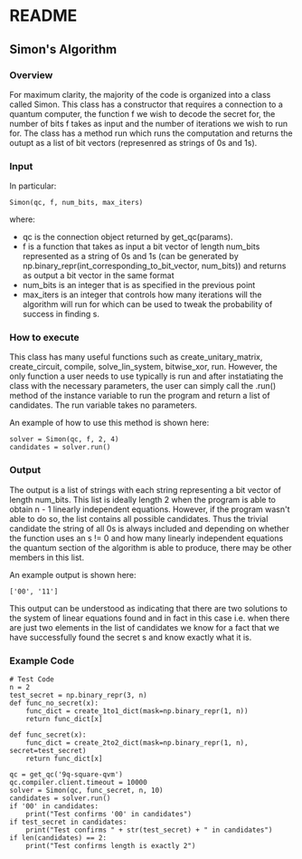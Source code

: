 # README

## Simon's Algorithm

### Overview

For maximum clarity, the majority of the code is organized into a class called Simon.
This class has a constructor that requires a connection to a quantum computer, 
the function f we wish to decode the secret for, the number of bits f takes as input and
the number of iterations we wish to run for. The class has a method run which runs the computation and returns the outupt as a list of bit vectors (represenred as strings of 0s
and 1s). 

### Input
In particular:
``` 
Simon(qc, f, num_bits, max_iters)
```
where:

* qc is the connection object returned by get_qc(params).
* f is a function that takes as input a bit vector of length num_bits represented as a string of 0s and 1s (can be generated by np.binary_repr(int_corresponding_to_bit_vector, num_bits)) and returns as output a bit vector in the same format
* num_bits is an integer that is as specified in the previous point
* max_iters is an integer that controls how many iterations will the algorithm will run for which can be used to tweak the probability of success in finding s. 

### How to execute

This class has many useful functions such as create_unitary_matrix, create_circuit, compile, solve_lin_system, bitwise_xor, run. However, the only function a user needs to use typically is run and after instatiating the class with the necessary parameters, the user can simply call the .run() method of the instance variable to run the program and return a list of candidates. The run variable takes no parameters. 

An example of how to use this method is shown here:
```
solver = Simon(qc, f, 2, 4)
candidates = solver.run()
```

### Output

The output is a list of strings with each string representing a bit vector of length num_bits. This list is ideally length 2 when the program is able to obtain n - 1 linearly independent equations. However, if the program wasn't able to do so, the list contains all possible candidates. Thus the trivial candidate the string of all 0s is always included and depending on 
whether the function uses an s != 0 and how many linearly independent equations the quantum 
section of the algorithm is able to produce, there may be other members in this list. 

An example output is shown here:
```
['00', '11']
```

This output can be understood as indicating that there are two solutions to the system of linear equations found and in fact in this case i.e. when there are just two elements in the list of candidates we know for a fact that we have successfully found the secret s and know exactly what it is.

### Example Code
```
# Test Code 
n = 2
test_secret = np.binary_repr(3, n)
def func_no_secret(x):
    func_dict = create_1to1_dict(mask=np.binary_repr(1, n))
    return func_dict[x]

def func_secret(x):
    func_dict = create_2to2_dict(mask=np.binary_repr(1, n), secret=test_secret)
    return func_dict[x]

qc = get_qc('9q-square-qvm')
qc.compiler.client.timeout = 10000
solver = Simon(qc, func_secret, n, 10)
candidates = solver.run()
if '00' in candidates:
    print("Test confirms '00' in candidates")
if test_secret in candidates:
    print("Test confirms " + str(test_secret) + " in candidates")
if len(candidates) == 2:
    print("Test confirms length is exactly 2") 
```